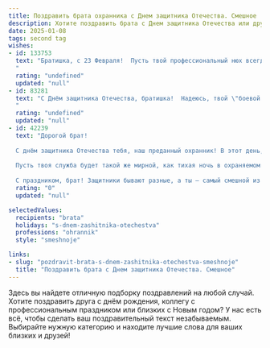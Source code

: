 ```yaml
---
title: Поздравить брата охранника с Днем защитника Отечества. Смешное
description: Хотите поздравить брата с Днем защитника Отечества или другим праздником? Наш ИИ создаст незабываемое поздравление, а вы обязательно выделитесь среди других.  
date: 2025-01-08
tags: second tag
wishes:
- id: 133753
  text: "Братишка, с 23 Февраля!  Пусть твой профессиональный нюх всегда безошибочно вычисляет потенциальных нарушителей спокойствия, а твоя бдительность будет настолько легендарной, что даже мухи мимо тебя пролетят, испугавшись.  Желаю тебе, чтобы твоя служба была легкой, как вынос мусорного ведра в пятницу вечером, а зарплата – тяжелой, как твой бронежилет!  Будь здоров, как бык (только без рогов, а то зацепишься за что-нибудь).
  "
  rating: "undefined"
  updated: "null"
- id: 83281
  text: "С Днём защитника Отечества, братишка!  Надеюсь, твой \"боевой пост\" сегодня обеспечен не только бдительностью, но и вкусным тортом.  Пусть враги (ну, там,  скука, голод и невыспанность) обходят тебя стороной, а  все твои \"подопечные\" будут вести себя как ангелы (ну, или хотя бы как относительно спокойные овцы).  Удачи и крепких нервов!
  "
  rating: "undefined"
  updated: "null"
- id: 42239
  text: "Дорогой брат!
  
  С днём защитника Отечества тебя, наш преданный охранник! В этот день, когда все чтуют настоящих героев, хочу пожелать тебе быть не только защитником, но и мастером по отведению разных угроз: ведь даже коварными взглядами непрошеных соседей нельзя упускать из вида!
  
  Пусть твоя служба будет такой же мирной, как тихая ночь в охраняемом здании, а работа приносит лишь позитивные эмоции и забавные истории для семейных посиделок. Помни, что если когда-то ты потеряешься в пространстве, просто будь спокоен – двери и окна всегда открыты для тебя, и никаких нарушителей не будет!
  
  С праздником, брат! Защитники бывают разные, а ты – самый смешной из них! Пусть у тебя всегда будет полное хранилище шуток и хорошего настроения!"
  rating: "0"
  updated: "null"

selectedValues:
  recipients: "brata"
  holidays: "s-dnem-zashitnika-otechestva"
  professions: "ohrannik"
  style: "smeshnoje"

links:
- slug: "pozdravit-brata-s-dnem-zashitnika-otechestva-smeshnoje"
  title: "Поздравить брата с Днем защитника Отечества. Смешное"
---
```


Здесь вы найдете отличную подборку поздравлений на любой случай. 
Хотите поздравить друга с днём рождения, коллегу с профессиональным праздником или близких с Новым годом? У нас есть всё, чтобы сделать ваш поздравительный текст незабываемым. Выбирайте нужную категорию и находите лучшие слова для ваших близких и друзей!
